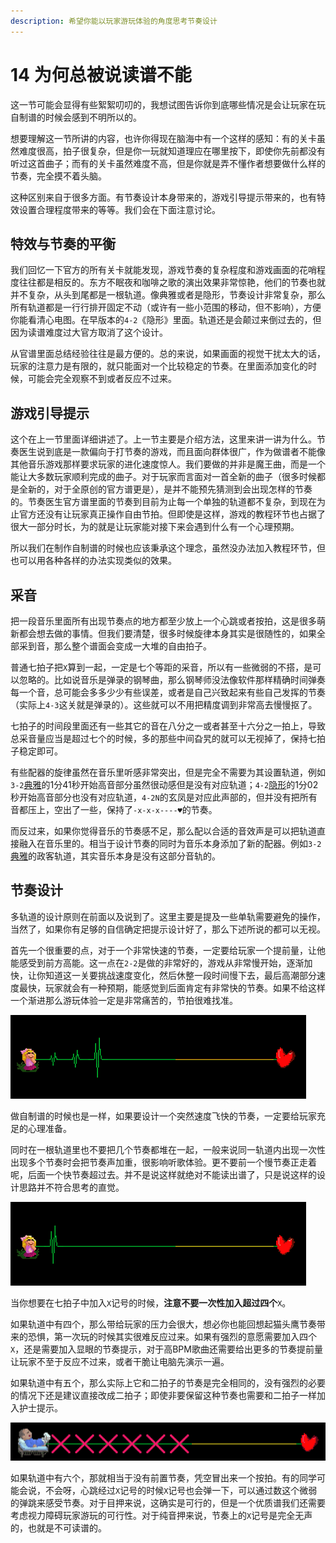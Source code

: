 ```yaml
---
description: 希望你能以玩家游玩体验的角度思考节奏设计
---
```


# 14 为何总被说读谱不能


这一节可能会显得有些絮絮叨叨的，我想试图告诉你到底哪些情况是会让玩家在玩自制谱的时候会感到不明所以的。

想要理解这一节所讲的内容，也许你得现在脑海中有一个这样的感知：有的关卡虽然难度很高，拍子很复杂，但是你一玩就知道理应在哪里按下，即使你先前都没有听过这首曲子；而有的关卡虽然难度不高，但是你就是弄不懂作者想要做什么样的节奏，完全摸不着头脑。

这种区别来自于很多方面。有节奏设计本身带来的，游戏引导提示带来的，也有特效设置合理程度带来的等等。我们会在下面注意讨论。

## **特效与节奏的平衡** <a id="1"></a>

我们回忆一下官方的所有关卡就能发现，游戏节奏的复杂程度和游戏画面的花哨程度往往都是相反的。东方不眠夜和咖啡之歌的演出效果非常惊艳，他们的节奏也就并不复杂，从头到尾都是一根轨道。像典雅或者是隐形，节奏设计非常复杂，那么所有轨道都是一行行排开固定不动（或许有一些小范围的移动，但不影响），方便你能看清心电图。在早版本的`4-2`《隐形》里面。轨道还是会颠过来倒过去的，但因为读谱难度过大官方取消了这个设计。

从官谱里面总结经验往往是最方便的。总的来说，如果画面的视觉干扰太大的话，玩家的注意力是有限的，就只能面对一个比较稳定的节奏。在里面添加变化的时候，可能会完全观察不到或者反应不过来。

## **游戏引导提示** <a id="2"></a>

这个在上一节里面详细讲述了。上一节主要是介绍方法，这里来讲一讲为什么。节奏医生说到底是一款偏向于打节奏的游戏，而且面向群体很广，作为做谱者不能像其他音乐游戏那样要求玩家的进化速度惊人。我们要做的并非是魔王曲，而是一个能让大多数玩家顺利完成的曲子。对于玩家而言面对一首全新的曲子（很多时候都是全新的，对于全原创的官方谱更是），是并不能预先猜测到会出现怎样的节奏的。节奏医生官方谱里面的节奏到目前为止每一个单独的轨道都不复杂，到现在为止官方还没有让玩家真正操作自由节拍。但即使是这样，游戏的教程环节也占据了很大一部分时长，为的就是让玩家能对接下来会遇到什么有一个心理预期。

所以我们在制作自制谱的时候也应该秉承这个理念，虽然没办法加入教程环节，但也可以用各种各样的办法实现类似的效果。

## 采音

把一段音乐里面所有出现节奏点的地方都至少放上一个心跳或者按拍，这是很多萌新都会想去做的事情。但我们要清楚，很多时候旋律本身其实是很随性的，如果全部采到音，那么整个谱面会变成一大堆的自由拍子。

普通七拍子把`X`算到一起，一定是七个等距的采音，所以有一些微弱的不搭，是可以忽略的。比如说音乐是弹录的钢琴曲，那么钢琴师没法像软件那样精确时间弹奏每一个音，总可能会多多少少有些误差，或者是自己兴致起来有些自己发挥的节奏（实际上`4-3`这关就是弹录的）。这些就可以不用把精度调到非常高去慢慢抠了。

七拍子的时间段里面还有一些其它的音在八分之一或者甚至十六分之一拍上，导致总采音量应当是超过七个的时候，多的那些中间旮旯的就可以无视掉了，保持七拍子稳定即可。

有些配器的旋律虽然在音乐里听感非常突出，但是完全不需要为其设置轨道，例如`3-2`[典雅](https://www.bilibili.com/video/BV1PZ4y1P7yE?p=24)的1分41秒开始高音部分虽然很动感但是没有对应轨道；`4-2`[隐形](https://www.bilibili.com/video/BV1PZ4y1P7yE?p=36)的1分02秒开始高音部分也没有对应轨道，`4-2N`的玄凤是对应此声部的，但并没有把所有音都压上，空出了一些，保持了`-x-x-x----♥`的节奏。

而反过来，如果你觉得音乐的节奏感不足，那么配以合适的音效声是可以把轨道直接融入在音乐里的。相当于设计节奏的同时为音乐本身添加了新的配器。例如`3-2`[典雅](https://www.bilibili.com/video/BV1PZ4y1P7yE?p=24)的政客轨道，其实音乐本身是没有这部分音轨的。

## **节奏设计** <a id="3"></a>

多轨道的设计原则在前面以及说到了。这里主要是提及一些单轨需要避免的操作，当然了，如果你有足够的自信确定把提示设计好了，那么下述所说的都可以无视。

首先一个很重要的点，对于一个非常快速的节奏，一定要给玩家一个提前量，让他能感受到前方高能。这一点在`2-2`是做的非常好的，游戏从非常慢开始，逐渐加快，让你知道这一关要挑战速度变化，然后休整一段时间慢下去，最后高潮部分速度最快，玩家就会有一种预期，能感觉到后面肯定有非常快的节奏。如果不给这样一个渐进那么游玩体验一定是非常痛苦的，节拍很难找准。

![&#x7A81;&#x7136;&#x51FA;&#x73B0;&#x7684;&#x5FEB;&#x901F;&#x4E03;&#x62CD;&#x5B50;&#x73A9;&#x5BB6;&#x6CA1;&#x6CD5;&#x53CD;&#x5E94;&#x8FC7;&#x6765;](.gitbook/assets/15-2.gif)

做自制谱的时候也是一样，如果要设计一个突然速度飞快的节奏，一定要给玩家充足的心理准备。 

同时在一根轨道里也不要把几个节奏都堆在一起，一般来说同一轨道内出现一次性出现多个节奏时会把节奏声加重，很影响听歌体验。更不要前一个慢节奏正走着呢，后面一个快节奏超过去。并不是说这样就绝对不能读出谱了，只是说这样的设计思路并不符合思考的直觉。

![&#x53E0;&#x5728;&#x4E00;&#x8D77;&#x7684;&#x4E24;&#x4E2A;&#x62CD;&#x5B50;&#x4F1A;&#x589E;&#x52A0;&#x8BFB;&#x8C31;&#x538B;&#x529B;](.gitbook/assets/15-1.gif)

当你想要在七拍子中加入`X`记号的时候，**注意不要一次性加入超过四个**`X`。

如果轨道中有四个，那么带给玩家的压力会很大，想必你也能回想起猫头鹰节奏带来的恐惧，第一次玩的时候其实很难反应过来。如果有强烈的意愿需要加入四个`X`，还是需要加入显眼的节奏提示，对于高BPM歌曲还需要给出更多的节奏提前量让玩家不至于反应不过来，或者干脆让电脑先演示一遍。

如果轨道中有五个，那么实际上它和二拍子的节奏是完全相同的，没有强烈的必要的情况下还是建议直接改成二拍子；即使非要保留这种节奏也需要和二拍子一样加入护士提示。

![](.gitbook/assets/14-3.gif)

如果轨道中有六个，那就相当于没有前置节奏，凭空冒出来一个按拍。有的同学可能会说，不会呀，心跳经过`X`记号的时候`X`记号也会弹一下，可以通过数这个微弱的弹跳来感受节奏。对于目押来说，这确实是可行的，但是一个优质谱我们还需要考虑视力障碍玩家游玩的可行性。对于纯音押来说，节奏上的`X`记号是完全无声的，也就是不可读谱的。

